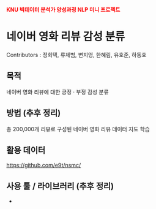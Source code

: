 <b><span style="color:red">KNU 빅데이터 분석가 양성과정 NLP 미니 프로젝트</b>
# <b>네이버 영화 리뷰 감성 분류</b>

Contributors : 정희택, 류제범, 변지영, 한혜림, 유호준, 하동호

## <b>목적</b>
  네이버 영화 리뷰에 대한 긍정 · 부정 감성 분류

## <b>방법</b> (추후 정리)
  총 200,000개 리뷰로 구성된 네이버 영화 리뷰 데이터 지도 학습
  
## <b>활용 데이터</b>
  https://github.com/e9t/nsmc/

## <b>사용 툴 / 라이브러리</b> (추후 정리)
  -
  
  
  
<b></b>
<b><span style="color:red"></span>

